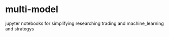 # multi-model
jupyter notebooks for simplifying researching trading and machine_learning and strategys
